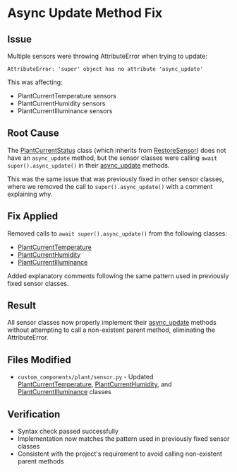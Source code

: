 # Async Update Method Fix

## Issue
Multiple sensors were throwing AttributeError when trying to update:
```
AttributeError: 'super' object has no attribute 'async_update'
```

This was affecting:
- PlantCurrentTemperature sensors
- PlantCurrentHumidity sensors  
- PlantCurrentIlluminance sensors

## Root Cause
The [PlantCurrentStatus](file:///d:/Python/git/homeassistant-brokkoli/custom_components/plant/sensor.py#L385-L521) class (which inherits from [RestoreSensor](file:///d:/Python/git/homeassistant-brokkoli/custom_components/plant/sensor.py#L385-L521)) does not have an `async_update` method, but the sensor classes were calling `await super().async_update()` in their [async_update](file:///d:/Python/git/homeassistant-brokkoli/custom_components/plant/sensor.py#L1319-L1323) methods.

This was the same issue that was previously fixed in other sensor classes, where we removed the call to `super().async_update()` with a comment explaining why.

## Fix Applied
Removed calls to `await super().async_update()` from the following classes:
- [PlantCurrentTemperature](file:///d:/Python/git/homeassistant-brokkoli/custom_components/plant/sensor.py#L798-L827)
- [PlantCurrentHumidity](file:///d:/Python/git/homeassistant-brokkoli/custom_components/plant/sensor.py#L829-L854)
- [PlantCurrentIlluminance](file:///d:/Python/git/homeassistant-brokkoli/custom_components/plant/sensor.py#L523-L548)

Added explanatory comments following the same pattern used in previously fixed sensor classes.

## Result
All sensor classes now properly implement their [async_update](file:///d:/Python/git/homeassistant-brokkoli/custom_components/plant/sensor.py#L1319-L1323) methods without attempting to call a non-existent parent method, eliminating the AttributeError.

## Files Modified
- `custom_components/plant/sensor.py` - Updated [PlantCurrentTemperature](file:///d:/Python/git/homeassistant-brokkoli/custom_components/plant/sensor.py#L798-L827), [PlantCurrentHumidity](file:///d:/Python/git/homeassistant-brokkoli/custom_components/plant/sensor.py#L829-L854), and [PlantCurrentIlluminance](file:///d:/Python/git/homeassistant-brokkoli/custom_components/plant/sensor.py#L523-L548) classes

## Verification
- Syntax check passed successfully
- Implementation now matches the pattern used in previously fixed sensor classes
- Consistent with the project's requirement to avoid calling non-existent parent methods